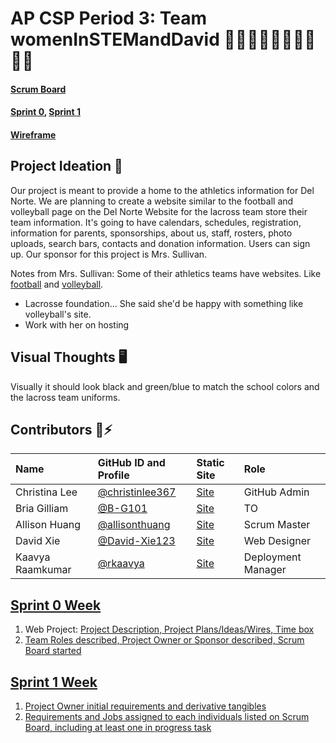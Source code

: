 # AP CSP Period 3: Team womenInSTEMandDavid 👩‍💻👩‍💻👩‍💻👩‍💻🧑‍💻

#### [Scrum Board](https://github.com/christinlee367/womenInSTEMandDavid/projects/1)

#### [Sprint 0](https://github.com/christinlee367/womenInSTEMandDavid/blob/main/README.md#sprint-0-week), [Sprint 1](https://github.com/christinlee367/womenInSTEMandDavid/blob/main/README.md#sprint-1-week)

#### [Wireframe](https://www.canva.com/design/DAE6m-UrSR8/yqld9qaJDKFndcBVq9Mb5Q/view?utm_content=DAE6m-UrSR8&utm_campaign=designshare&utm_medium=link&utm_source=sharebutton)

## Project Ideation 🚀
Our project is meant to provide a home to the athletics information for Del Norte. We are planning to create a website similar to the football and volleyball page on the Del Norte Website for the lacross team store their team information. It's going to have calendars, schedules, registration, information for parents, sponsorships, about us, staff, rosters, photo uploads, search bars, contacts and donation information. Users can sign up. Our sponsor for this project is Mrs. Sullivan. <br>

Notes from Mrs. Sullivan: Some of their athletics teams have websites. Like [football](https://www.dnfootball.com/) and [volleyball](https://dnhsboysvolleyball.com/). 
- Lacrosse foundation... She said she'd be happy with something like volleyball's site.
- Work with her on hosting

## Visual Thoughts 🖥
Visually it should look black and green/blue to match the school colors and the lacross team uniforms.<br>

## Contributors 👋⚡️
| Name | GitHub ID and Profile | Static Site | Role |
|:-----|:----------------------|:------|:--------|
| Christina Lee | [@christinlee367](https://github.com/christinlee367) | [Site](https://christinlee367.github.io/) | GitHub Admin
| Bria Gilliam | [@B-G101](https://github.com/B-G101) | [Site](http://b-g101.github.io) | TO
| Allison Huang | [@allisonthuang](https://github.com/allisonthuang) | [Site](http://allisonthuang.github.io) | Scrum Master
| David Xie | [@David-Xie123](https://github.com/David-Xie123) | [Site](https://david-xie123.github.io/) | Web Designer
| Kaavya Raamkumar | [@rkaavya](https://github.com/rkaavya) | [Site](https://github.com/rkaavya/rkaavya.github.io) | Deployment Manager

## [Sprint 0 Week](https://github.com/christinlee367/womenInSTEMandDavid/issues/2)
1. Web Project: [Project Description, Project Plans/Ideas/Wires, Time box](https://github.com/christinlee367/womenInSTEMandDavid#readme)
2. [Team Roles described, Project Owner or Sponsor described, Scrum Board started](https://github.com/christinlee367/womenInSTEMandDavid#readme)

## [Sprint 1 Week](https://github.com/christinlee367/womenInSTEMandDavid/issues/7)
1. [Project Owner initial requirements and derivative tangibles](https://github.com/christinlee367/womenInSTEMandDavid#readme)
2. [Requirements and Jobs assigned to each individuals listed on Scrum Board, including at least one in progress task](https://github.com/christinlee367/womenInSTEMandDavid/projects/1)

